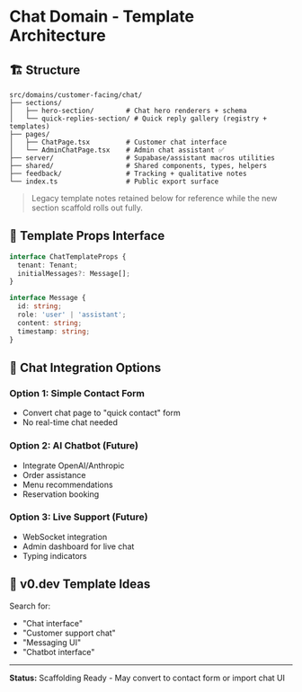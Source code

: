 # Chat Domain - Template Architecture

## 🏗️ Structure

```
src/domains/customer-facing/chat/
├── sections/
│   ├── hero-section/        # Chat hero renderers + schema
│   └── quick-replies-section/ # Quick reply gallery (registry + templates)
├── pages/
│   ├── ChatPage.tsx         # Customer chat interface
│   └── AdminChatPage.tsx    # Admin chat assistant ✅
├── server/                  # Supabase/assistant macros utilities
├── shared/                  # Shared components, types, helpers
├── feedback/                # Tracking + qualitative notes
└── index.ts                 # Public export surface
```

> Legacy template notes retained below for reference while the new section scaffold rolls out fully.

## 🎨 Template Props Interface

```typescript
interface ChatTemplateProps {
  tenant: Tenant;
  initialMessages?: Message[];
}

interface Message {
  id: string;
  role: 'user' | 'assistant';
  content: string;
  timestamp: string;
}
```

## 🤖 Chat Integration Options

### Option 1: Simple Contact Form
- Convert chat page to "quick contact" form
- No real-time chat needed

### Option 2: AI Chatbot (Future)
- Integrate OpenAI/Anthropic
- Order assistance
- Menu recommendations
- Reservation booking

### Option 3: Live Support (Future)
- WebSocket integration
- Admin dashboard for live chat
- Typing indicators

## 🎨 v0.dev Template Ideas

Search for:
- "Chat interface"
- "Customer support chat"
- "Messaging UI"
- "Chatbot interface"

---

**Status:** Scaffolding Ready - May convert to contact form or import chat UI
